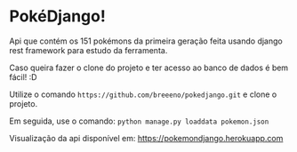 # PokéDjango!
Api que contém os 151 pokémons da primeira geração feita usando django rest framework para estudo da ferramenta.


Caso queira fazer o clone do projeto e ter acesso ao banco de dados é bem fácil! :D

Utilize o comando ``https://github.com/breeeno/pokedjango.git`` e clone o projeto.

Em seguida, use o comando:
``python manage.py loaddata pokemon.json `` 

Visualização da api disponível em:
https://pokemondjango.herokuapp.com
